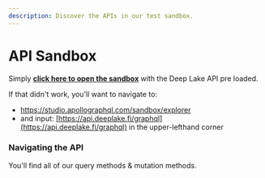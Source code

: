 ```yaml
---
description: Discover the APIs in our test sandbox.
---
```


# API Sandbox

Simply [**click here to open the sandbox**](https://studio.apollographql.com/sandbox/diff?endpoint=https%3A%2F%2Fapi.deeplake.fi%2Fgraphql) with the Deep Lake API pre loaded.

If that didn't work, you'll want to navigate to:

* https://studio.apollographql.com/sandbox/explorer
* and input: [https://api.deeplake.fi/graphql](https://api.deeplake.fi/graphql) in the upper-lefthand corner



### Navigating the API

You'll find all of our query methods & mutation methods.
